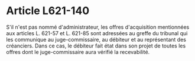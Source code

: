# Article L621-140

S'il n'est pas nommé d'administrateur, les offres d'acquisition mentionnées aux articles L. 621-57 et L. 621-85 sont adressées au greffe du tribunal qui les communique au juge-commissaire, au débiteur et au représentant des créanciers.   Dans ce cas, le débiteur fait état dans son projet de toutes les offres dont le juge-commissaire aura vérifié la recevabilité.